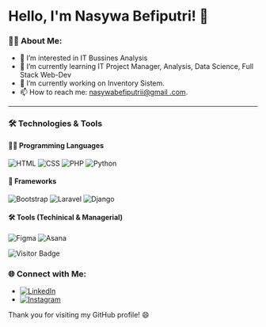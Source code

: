 # Hello, I'm Nasywa Befiputri! 👋

### 👨‍💻 About Me:
- 👀 I’m interested in IT Bussines Analysis
- 🌱 I’m currently learning IT Project Manager, Analysis, Data Science, Full Stack Web-Dev
- 🔭 I’m currently working on Inventory Sistem.
- 📫 How to reach me: [nasywabefiputrii@gmail .com](mailto:nasywabefiputrii@gmail.com).

---

### 🛠️ Technologies & Tools

#### 🧑‍💻 Programming Languages
![HTML](https://img.shields.io/badge/-HTML5-333333?style=flat&logo=html5)
![CSS](https://img.shields.io/badge/-CSS3-333333?style=flat&logo=css3)
![PHP](https://img.shields.io/badge/-PHP-333333?style=flat&logo=php)
![Python](https://img.shields.io/badge/-Python-333333?style=flat&logo=python)

#### 🚀 Frameworks
![Bootstrap](https://img.shields.io/badge/-Bootstrap-333333?style=flat&logo=bootstrap)
![Laravel](https://img.shields.io/badge/-Laravel-333333?style=flat&logo=laravel)
![Django](https://img.shields.io/badge/-Django-333333?style=flat&logo=django)

#### 🛠️ Tools (Techinical & Managerial)
![Figma](https://img.shields.io/badge/-Figma-333333?style=flat&logo=figma)
![Asana](https://img.shields.io/badge/-Asana-333333?style=flat&logo=asana)



![Visitor Badge](https://visitor-badge.laobi.icu/badge?page_id=yourusername)


### 🌐 Connect with Me:
- [![LinkedIn](https://img.shields.io/badge/LinkedIn-blue?style=flat-square&logo=linkedin)](www.linkedin.com/in/nasywabefiputri)
- [![Instagram](https://img.shields.io/badge/Instagram-E4405F?style=flat-square&logo=instagram&logoColor=white)](https://www.instagram.com/nasywabefi/)
<!-- [Portfolio](https://yourportfolio.com)
--->

Thank you for visiting my GitHub profile! 😄


<!---
nasywabefi/nasywabefi is a ✨ special ✨ repository because its `README.md` (this file) appears on your GitHub profile.
You can click the Preview link to take a look at your changes.
--->
